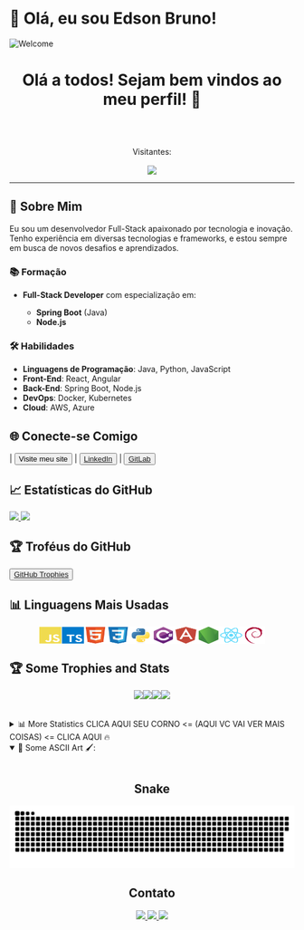 <h1>👋 Olá, eu sou Edson Bruno!</h1>

<img src="https://media.giphy.com/media/3o7aD2saalBwwftBIY/giphy.gif" alt="Welcome">
<h1 align="center">
    Olá a todos! Sejam bem vindos ao meu perfil! 👋
</h1>
<br>
<br>
<p align="center">Visitantes:</p>
<p align="center"><img align="center" src="https://profile-counter.glitch.me/sucloudflare/count.svg"/></p>
<hr>


<h2>🚀 Sobre Mim</h2>
<p>Eu sou um desenvolvedor Full-Stack apaixonado por tecnologia e inovação. Tenho experiência em diversas tecnologias e frameworks, e estou sempre em busca de novos desafios e aprendizados.</p>

<h3>📚 Formação</h3>
<ul>
  <li><strong>Full-Stack Developer</strong> com especialização em:</li>
  <ul>
    <li><strong>Spring Boot</strong> (Java)</li>
    <li><strong>Node.js</strong></li>
  </ul>
</ul>

<h3>🛠️ Habilidades</h3>
<ul>
  <li><strong>Linguagens de Programação</strong>: Java, Python, JavaScript</li>
  <li><strong>Front-End</strong>: React, Angular</li>
  <li><strong>Back-End</strong>: Spring Boot, Node.js</li>
  <li><strong>DevOps</strong>: Docker, Kubernetes</li>
  <li><strong>Cloud</strong>: AWS, Azure</li>
</ul>

<h2>🌐 Conecte-se Comigo</h2>
<p>
  | <a href="http://edsonbruno.kesug.com"><button>Visite meu site</button></a> | <button><a href="https://www.linkedin.com/in/edson-bruno-dev">LinkedIn</a></button> | <button><a href="https://gitlab.com/sucloudflare/">GitLab</a></button>
</p>

<h2>📈 Estatísticas do GitHub</h2>
<div style="display: flex; justify-content: space-between;">
  <a href="https://github.com/sucloudflare">
    <img height="180em" src="https://github-readme-stats.vercel.app/api?username=sucloudflare&show_icons=true&theme=react&include_all_commits=true&count_private=false"/>
    <img height="180em" src="https://github-readme-stats.vercel.app/api/top-langs/?username=sucloudflare&layout=compact&langs_count=7&theme=react"/>
  </a>
</div>

<h2>🏆 Troféus do GitHub</h2>
<button><a href="https://github-profile-trophy.vercel.app/?username=seu-usuario&theme=onedark">GitHub Trophies</a></button>

<h2>📊 Linguagens Mais Usadas</h2>
<div style="display: flex; flex-direction: row; justify-content: center; align-items: center;"><br>
  <img alt="JavaScript" height="30" width="40" src="https://raw.githubusercontent.com/devicons/devicon/master/icons/javascript/javascript-plain.svg">
  <img alt="TypeScript" height="30" width="40" src="https://raw.githubusercontent.com/devicons/devicon/master/icons/typescript/typescript-plain.svg">
  <img alt="HTML" height="30" width="40" src="https://raw.githubusercontent.com/devicons/devicon/master/icons/html5/html5-original.svg">
  <img alt="CSS" height="30" width="40" src="https://raw.githubusercontent.com/devicons/devicon/master/icons/css3/css3-original.svg">
  <img alt="Python" height="30" width="40" src="https://raw.githubusercontent.com/devicons/devicon/master/icons/python/python-original.svg">
  <img alt="C#" height="30" width="40" src="https://raw.githubusercontent.com/devicons/devicon/master/icons/csharp/csharp-original.svg">
  <img alt="Angular" height="30" width="40" src="https://raw.githubusercontent.com/devicons/devicon/master/icons/angularjs/angularjs-plain.svg">
  <img alt="Node.js" height="30" width="40" src="https://raw.githubusercontent.com/devicons/devicon/master/icons/nodejs/nodejs-original.svg">
  <img alt="React" height="30" width="40" src="https://raw.githubusercontent.com/devicons/devicon/master/icons/react/react-original.svg">
  <img alt="Debian" height="30" width="40" src="https://raw.githubusercontent.com/devicons/devicon/master/icons/debian/debian-original.svg">
</div>

<h2> 🏆 Some Trophies and Stats </h2>

</p>
<p align="center"><a href="https://referral.hackthebox.com/mz7Kryv" target="_blank"><img src="http://github-profile-summary-cards.vercel.app/api/cards/stats?username=sucloudflare&theme=transparent"/><img src="http://github-profile-summary-cards.vercel.app/api/cards/productive-time?username=sucloudflare&theme=transparent&utcOffset=-3"/><img src="http://github-profile-summary-cards.vercel.app/api/cards/repos-per-language?username=sucloudflare&theme=transparent"/><img src="http://github-profile-summary-cards.vercel.app/api/cards/most-commit-language?username=sucloudflare&theme=transparent"/></a>
</p>
<br>


<details align="left">
  <summary> 📊 More Statistics CLICA AQUI SEU CORNO <= (AQUI VC VAI VER MAIS COISAS) <= CLICA AQUI 🔥 </summary> <br>
  <p align="center"><a href="https://referral.hackthebox.com/mz7Kryv" target="_blank"> <img src="https://github-readme-stats.vercel.app/api?username=sucloudflare&show_icons=true\&show=reviews,discussions_started,discussions_answered,prs_merged,prs_merged_percentage&theme=radical&rank_icon=percentile"/ ><img src="https://github-readme-stats.vercel.app/api/top-langs/?username=sucloudflare&layout=compact&langs_count=20&theme=radical&custom_title=Top%20Languages" alt="Top Languages" /></a></p>
  <p align="center"> <a href="https://github.com/sucloudflare"><img height=100 align="center" src="https://github-readme-stats.vercel.app/api/wakatime?username=sucloudflare&layout=compact&theme=radical&custom_title=Time%20Stats" alt="Time Stats"/></a></p>
 
  <p align="center"><a href="https://referral.hackthebox.com/mz7Kryv" target="_blank"><img src="https://github-readme-activity-graph.vercel.app/graph?username=sucloudflare&radius=16&theme=chartreuse-dark&area=true&order=5"alt="activity-graph graph"/></a></p>
  <p align="right">*did you notice they are a little bit different?! Lol </p>
</details>
<details open>
<summary> 🎨 Some ASCII Art 🖌️:  </summary>
<br>





<h2 align="center">Snake</h2>

![Snake animation](https://github.com/sucloudflare/sucloudflare/blob/output/github-contribution-grid-snake.svg)

<div align="center"> 
    <h2>Contato</h2>
  <a href="https://instagram.com/sucloudflare_" target="_blank">
    <img src="https://img.shields.io/badge/-Instagram-%23E4405F?style=for-the-badge&logo=instagram&logoColor=white" target="_blank">
  </a>
  <a href="mailto:cloudflare.ddos21@gmail.com">
    <img src="https://img.shields.io/badge/-Gmail-%23333?style=for-the-badge&logo=gmail&logoColor=white" target="_blank">
  </a>
  <a href="https://www.linkedin.com/in/edson-bruno-dev" target="_blank">
    <img src="https://img.shields.io/badge/-LinkedIn-%230077B5?style=for-the-badge&logo=linkedin&logoColor=white" target="_blank">
  </a> 
</div>



